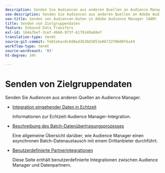 ```yaml
---
description: Senden Sie Audiencen aus anderen Quellen an Audience Manager.
seo-description: Senden Sie Audiencen aus anderen Quellen an Adobe Audience Manager (AAM).
seo-title: Senden von Audiencen-Daten in Adobe Audience Manager (AAM)
title: Senden von Zielgruppendaten
feature: Inbound Data Transfers
exl-id: 164a7bef-3cef-4b68-973f-6179149a68ef
translation-type: tm+mt
source-git-commit: fe01ebac8c0d0ad3630d3853e0bf32f0b00f6a44
workflow-type: tm+mt
source-wordcount: '93'
ht-degree: 34%

---
```


# Senden von Zielgruppendaten

Senden Sie Audiencen aus anderen Quellen an Audience Manager.

* [Integration eingehender Daten in Echtzeit](/help/using/integration/sending-audience-data/real-time-data-integration/real-time-tech-specs.md)

   Informationen zur Echtzeit-Audience Manager-Integration.

* [Beschreibung des Batch-Datenübertragungsprozesses](/help/using/integration/sending-audience-data/batch-data-transfer-explained/batch-data-transfer-explained.md)

   Eine allgemeine Übersicht darüber, wie Audience Manager einen asynchronen Batch-Datenaustausch mit einem Drittanbieter durchführt.

* [Benutzerdefinierte Partnerintegrationen](/help/using/integration/sending-audience-data/custom-partner-integrations.md)

   Diese Seite enthält benutzerdefinierte Integrationen zwischen Audience Manager und Datenpartnern.
